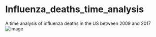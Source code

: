# Influenza_deaths_time_analysis
A time analysis of influenza deaths in the US between 2009 and 2017
![image](https://github.com/user-attachments/assets/4bee54ba-235e-4e88-a32f-a9d0100e78d1)
